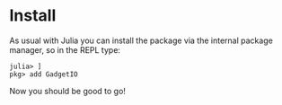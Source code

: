 # Install

As usual with Julia you can install the package via the internal package manager, so in the REPL type:

```
julia> ]
pkg> add GadgetIO
```

Now you should be good to go!